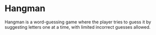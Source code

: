# Hangman
Hangman is a word-guessing game where  the  player tries to guess it by suggesting letters one at a time, with limited incorrect guesses allowed.
